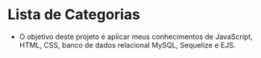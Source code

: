 # Lista de Categorias

- O objetivo deste projeto é aplicar meus conhecimentos de JavaScript, HTML, CSS, banco de dados relacional MySQL, Sequelize e EJS.